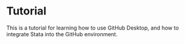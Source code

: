 # Tutorial

This is a tutorial for learning how to use GitHub Desktop, and how to integrate Stata into the GitHub environment. 
